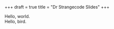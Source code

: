 +++
draft = true
title = "Dr Strangecode Slides"
+++

<section>Hello, world.</section>
<section>Hello, bird.</section>

